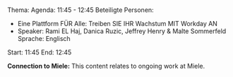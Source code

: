 # 
Thema: 
Agenda: 11:45 - 12:45
Beteiligte Personen:
- Eine Plattform FÜR Alle: Treiben SIE IHR Wachstum MIT Workday AN
- Speaker: Rami EL Haj, Danica Ruzic, Jeffrey Henry & Malte Sommerfeld Sprache: Englisch

Start: 11:45
End: 12:45

**Connection to Miele:** This content relates to ongoing work at Miele.

